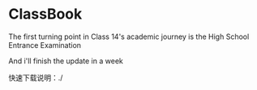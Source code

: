 # ClassBook
The first turning point in Class 14's academic journey is the High School Entrance Examination

And i'll finish the update in a week

快速下载说明：./
